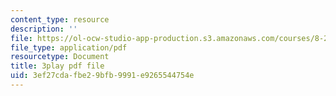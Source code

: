```yaml
---
content_type: resource
description: ''
file: https://ol-ocw-studio-app-production.s3.amazonaws.com/courses/8-286-the-early-universe-fall-2013/3ef27cdafbe29bfb9991e9265544754e_seBwiL9InII.pdf
file_type: application/pdf
resourcetype: Document
title: 3play pdf file
uid: 3ef27cda-fbe2-9bfb-9991-e9265544754e
---
```

